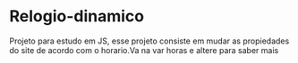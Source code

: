 # Relogio-dinamico
Projeto para estudo em JS, esse projeto consiste em mudar as propiedades do site de acordo com o horario.Va na var horas e altere para saber mais

<img >
